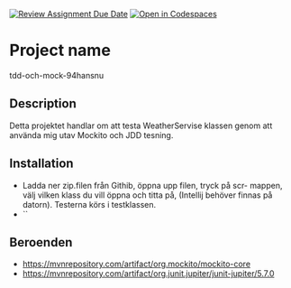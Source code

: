 [![Review Assignment Due Date](https://classroom.github.com/assets/deadline-readme-button-24ddc0f5d75046c5622901739e7c5dd533143b0c8e959d652212380cedb1ea36.svg)](https://classroom.github.com/a/-Un0hjO8)
[![Open in Codespaces](https://classroom.github.com/assets/launch-codespace-7f7980b617ed060a017424585567c406b6ee15c891e84e1186181d67ecf80aa0.svg)](https://classroom.github.com/open-in-codespaces?assignment_repo_id=11300465)
# Project name
tdd-och-mock-94hansnu
## Description
Detta projektet handlar om  att testa WeatherServise klassen genom att använda mig utav Mockito och JDD tesning.



## Installation
-  Ladda ner zip.filen från Githib, öppna upp filen, tryck på scr- mappen, välj vilken klass du vill öppna och titta på, (Intellij behöver finnas på datorn).  Testerna körs i testklassen.
-  ``

## Beroenden
+ https://mvnrepository.com/artifact/org.mockito/mockito-core
+ https://mvnrepository.com/artifact/org.junit.jupiter/junit-jupiter/5.7.0

